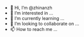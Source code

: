 - 👋 Hi, I’m @zhinanzh
- 👀 I’m interested in ...
- 🌱 I’m currently learning ...
- 💞️ I’m looking to collaborate on ...
- 📫 How to reach me ...

<!---
zhinanzh/zhinanzh is a ✨ special ✨ repository because its `README.md` (this file) appears on your GitHub profile.
You can click the Preview link to take a look at your changes.
--->
